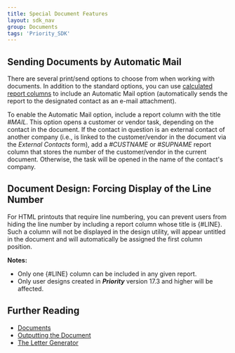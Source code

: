 ```yaml
---
title: Special Document Features 
layout: sdk_nav
group: Documents
tags: 'Priority_SDK'
---
```


## Sending Documents by Automatic Mail 

There are several print/send options to choose from when working with
documents. In addition to the standard options, you can use [calculated
report columns](Calculated-Columns-Reports ) to include an
Automatic Mail option (automatically sends the report to the designated
contact as an e-mail attachment).

To enable the Automatic Mail option, include a report column with the
title *#MAIL*. This option opens a customer or vendor task, depending on
the contact in the document. If the contact in question is an external
contact of another company (i.e., is linked to the customer/vendor in
the document via the *External Contacts* form), add a *#CUSTNAME* or
*#SUPNAME* report column that stores the number of the customer/vendor
in the current document. Otherwise, the task will be opened in the name
of the contact\'s company.

## Document Design: Forcing Display of the Line Number 

For HTML printouts that require line numbering, you can prevent users
from hiding the line number by including a report column whose title is
\{#LINE\}. Such a column will not be displayed in the design utility, will
appear untitled in the document and will automatically be assigned the
first column position.


**Notes:**

-   Only one \{#LINE\} column can be included in any given report.
-   Only user designs created in ***Priority*** version 17.3 and higher
    will be affected.

<!-- eDOCs now included in WINHTML documentation 

## A Special SQLI Step: Creating E-Documents 

You can customize [procedures](Procedures ) to send digitally
signed documents (e-documents) to designated customers via e-mail. In
the SQLI step used to go over the records before printing a document,
check whether the following conditions are met:

-   [:SENDOPTION](SQL-Functions-Variables#System-Variables )
    = \'AMAIL\' (the user has selected the Automatic Mail option in the
    Print/Send Options dialogue box).
-   [:WANTSEDOCUMENT](SQL-Functions-Variables#System-Variables )
    = 1 (the user has flagged *Are sent e-mails digitally signed by
    Outlook* in the Mail Options dialogue box).
-   In the **CUSTOMERS** table, the value of the **EDOCUMENTS** column
    for the designated customer is *Y*.
-   The record in question has received a final status.
-   The document has not yet been printed (the *Printed* column is not
    flagged for the record in question).

If the above conditions are met:

-   add the words \" - Digitally Signed\" to the document\'s header.
-   flag the document as *Printed.*
-   to flag the e-mail for synchronization with ***Priority***
    (optional), set the value of the [:EDOCUMENT
    variable](SQL-Functions-Variables#System-Variables )
    to 1.

> **Example:**See the print formats defined for the **WWWSHOWCIV**
> procedure.

-->

## Further Reading 

-   [Documents](Documents )
-   [Outputting the Document](WINHTML)
-   [The Letter Generator](Letter-Generator )
